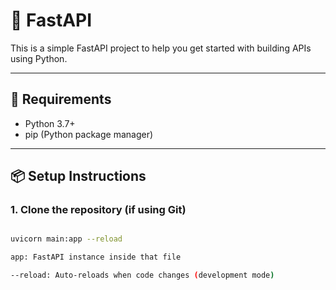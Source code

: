 # 🚀 FastAPI

This is a simple FastAPI project to help you get started with building APIs using Python.

---

## 🧰 Requirements

- Python 3.7+
- pip (Python package manager)

---

## 📦 Setup Instructions

### 1. Clone the repository (if using Git)
```bash

uvicorn main:app --reload

app: FastAPI instance inside that file

--reload: Auto-reloads when code changes (development mode) 
```
